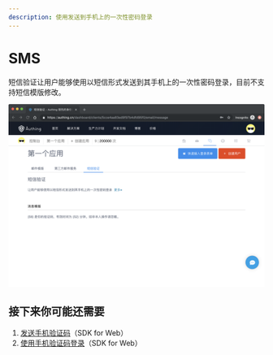 ```yaml
---
description: 使用发送到手机上的一次性密码登录
---
```


# SMS

短信验证让用户能够使用以短信形式发送到其手机上的一次性密码登录，目前不支持短信模版修改。

![](../.gitbook/assets/image%20%2876%29.png)

## 接下来你可能还需要

1. [发送手机验证码](https://learn.authing.cn/authing/sdk/authing-sdk-for-web#fa-song-shou-ji-yan-zheng-ma)（SDK for Web）
2. [使用手机验证码登录](https://learn.authing.cn/authing/sdk/authing-sdk-for-web#shi-yong-shou-ji-yan-zheng-ma-deng-lu)（SDK for Web）

